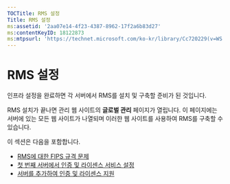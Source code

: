 ```yaml
---
TOCTitle: RMS 설정
Title: RMS 설정
ms:assetid: '2aa07e14-4f23-4387-8962-17f2a6b83d27'
ms:contentKeyID: 18122873
ms:mtpsurl: 'https://technet.microsoft.com/ko-kr/library/Cc720229(v=WS.10)'
---
```


RMS 설정
========

인프라 설정을 완료하면 각 서버에서 RMS를 설치 및 구축할 준비가 된 것입니다.

RMS 설치가 끝나면 관리 웹 사이트의 **글로벌 관리** 페이지가 열립니다. 이 페이지에는 서버에 있는 모든 웹 사이트가 나열되며 이러한 웹 사이트를 사용하여 RMS를 구축할 수 있습니다.

이 섹션은 다음을 포함합니다.

-   [RMS에 대한 FIPS 규격 문제](https://technet.microsoft.com/720bdace-dcd8-431e-b0fa-01193782fe0b)
-   [첫 번째 서버에서 인증 및 라이센스 서비스 설정](https://technet.microsoft.com/cce29a2f-984f-48ed-9187-0eb68286ec5b)
-   [서버를 추가하여 인증 및 라이센스 지원](https://technet.microsoft.com/089ceb62-2a96-444f-ab42-1d5deaabd0c3)
